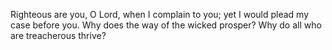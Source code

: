 Righteous are you, O Lord, when I complain to you; yet I would plead my case before you. Why does the way of the wicked prosper? Why do all who are treacherous thrive?
